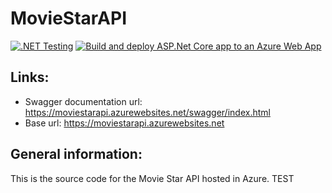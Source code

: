 # MovieStarAPI
[![.NET Testing](https://github.com/SEP6-moviedb/MovieStarAPI/actions/workflows/dotnet.yml/badge.svg)](https://github.com/SEP6-moviedb/MovieStarAPI/actions/workflows/dotnet.yml)
[![Build and deploy ASP.Net Core app to an Azure Web App](https://github.com/SEP6-moviedb/MovieStarAPI/actions/workflows/azure-webapps-dotnet-core.yml/badge.svg)](https://github.com/SEP6-moviedb/MovieStarAPI/actions/workflows/azure-webapps-dotnet-core.yml)


## Links:
* Swagger documentation url: https://moviestarapi.azurewebsites.net/swagger/index.html
* Base url: https://moviestarapi.azurewebsites.net

## General information:
This is the source code for the Movie Star API hosted in Azure.
TEST
